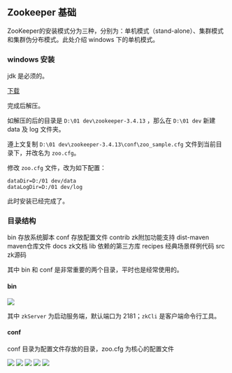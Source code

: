 

## Zookeeper 基础

ZooKeeper的安装模式分为三种，分别为：单机模式（stand-alone）、集群模式和集群伪分布模式。此处介绍 windows 下的单机模式。

### windows 安装

jdk 是必须的。

[下载](https://www.apache.org/dyn/closer.cgi/zookeeper/) 

完成后解压。

如解压的后的目录是 `D:\01 dev\zookeeper-3.4.13` ，那么在 `D:\01 dev` 新建 data 及 log 文件夹。

遵上文复制 `D:\01 dev\zookeeper-3.4.13\conf\zoo_sample.cfg` 文件到当前目录下，并改名为 `zoo.cfg`。

修改 `zoo.cfg` 文件，改为如下配置：

```
dataDir=D:/01 dev/data
dataLogDir=D:/01 dev/log
```

此时安装已经完成了。

### 目录结构

bin              存放系统脚本
conf            存放配置文件
contrib        zk附加功能支持
dist-maven  maven仓库文件
docs            zk文档
lib               依赖的第三方库
recipes        经典场景样例代码
src              zk源码

其中 bin 和 conf 是非常重要的两个目录，平时也是经常使用的。


#### bin

![](https://i.loli.net/2019/02/20/5c6d009de9df4.jpg)

其中 `zkServer` 为启动服务端，默认端口为 2181；`zkCli` 是客户端命令行工具。

#### conf 

conf 目录为配置文件存放的目录，zoo.cfg 为核心的配置文件

![](https://i.loli.net/2019/02/20/5c6d00acbabf9.png)
![](https://i.loli.net/2019/02/20/5c6d00c51cdeb.png)
![](https://i.loli.net/2019/02/20/5c6d00cd6252a.png)
![](https://i.loli.net/2019/02/20/5c6d00d3da7bc.png)
![](https://i.loli.net/2019/02/20/5c6d00db36d50.png)





